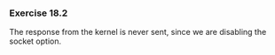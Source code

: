 ### Exercise 18.2

The response from the kernel is never sent, since we are disabling the socket option.
